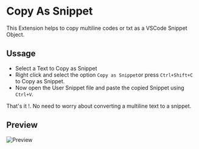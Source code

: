 # Copy As Snippet

This Extension helps to copy multiline codes or txt as a VSCode Snippet Object.

## Ussage

- Select a Text to Copy as Snippet
- Right click and select the option `Copy as Snippet`or press `Ctrl+Shift+C` to Copy as Snippet.
- Now open the User Snippet file and paste the copied Snippet using `Ctrl+V`.

That's it !. No need to worry about converting a multiline text to a snippet.

## Preview
![Preview](https://user-images.githubusercontent.com/23217228/205440697-ad2228d3-7d46-4b32-b326-6a09c304f70a.gif)
